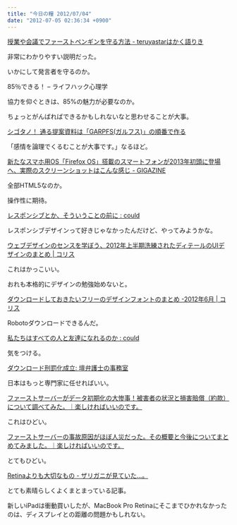 ```yaml
---
title: "今日の糧 2012/07/04"
date: "2012-07-05 02:36:34 +0900"
---
```


  [授業や会議でファーストペンギンを守る方法 - teruyastarはかく語りき](http://d.hatena.ne.jp/teruyastar/20120629/1340898160)

非常にわかりやすい説明だった。

いかにして発言者を守るのか。

  85％できる！ – ライフハック心理学

協力を仰ぐときは、85%の魅力が必要なのか。

ちょっとがんばればできるかもしれないなと思わせることが大事。

  [シゴタノ！ 通る提案資料は「GARPFS(ガルフス)」の順番で作る](http://cyblog.jp/modules/weblogs/9955)

「感情を論理でくるむことが大事です。」なるほど。

  [新たなスマホ用OS「Firefox OS」搭載のスマートフォンが2013年初頭に登場へ、実際のスクリーンショットはこんな感じ - GIGAZINE](http://gigazine.net/news/20120704-firefox-os/)

全部HTML5なのか。

操作性に期待。

  [レスポンシブとか、そういうことの前に : could](http://www.yasuhisa.com/could/article/before-being-responsive/)

レスポンシブデザインって好きじゃなかったんだけど、やってみようかな。

  [ウェブデザインのセンスを学ぼう、2012年上半期洗練されたディテールのUIデザインのまとめ | コリス](http://coliss.com/articles/build-websites/operation/design/showcase-ui-design-first-half-of-2012-by-dribble.html)

これはかっこいい。

おれも本格的にデザインの勉強始めないと。

  [ダウンロードしておきたいフリーのデザインフォントのまとめ -2012年6月 | コリス](http://coliss.com/articles/freebies/freebies-font-2012-jun.html)

Robotoダウンロードできるんだ。

  [私たちはすべての人と友達になれるのか : could](http://www.yasuhisa.com/could/article/social-social-social/)

気をつける。

  [ダウンロード刑罰化成立: 壇弁護士の事務室](http://danblog.cocolog-nifty.com/index/2012/06/post-2a23.html)

日本はもっと専門家に任せればいい。

[ファーストサーバーがデータ初期化の大惨事！被害者の状況と損害賠償（約款）について調べてみた。｜楽しければいいのです。](http://www.susi-paku.com/pakupost-132.html)

これはひどい。

[ファーストサーバーの事故原因がほぼ人災だった。その概要と今後についてまとめてみました。｜楽しければいいのです。](http://www.susi-paku.com/pakupost-133.html)

とてもひどい。

  [Retinaよりも大切なもの - ザリガニが見ていた&#8230;。](http://d.hatena.ne.jp/zariganitosh/20120621/macbook_pro_retina)

とても素晴らしくよくまとまっている記事。

新しいiPadは衝動買いしたが、MacBook Pro Retinaにそこまでひかれなかったのは、ディスプレイとの距離の問題かもしれない。

